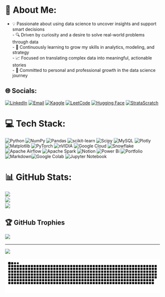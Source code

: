 # 💫 About Me:
- 💡 Passionate about using data science to uncover insights and support smart decisions  <br>- 🔍 Driven by curiosity and a desire to solve real-world problems through data  <br>- 🧠 Continuously learning to grow my skills in analytics, modeling, and strategy  <br>- 📈 Focused on translating complex data into meaningful, actionable stories  <br>- 🌟 Committed to personal and professional growth in the data science journey 


## 🌐 Socials:
[![LinkedIn](https://img.shields.io/badge/-LinkedIn-0077B5?logo=linkedin&logoColor=white&style=flat)](https://www.linkedin.com/in/jihad-omed/)
[![Email](https://img.shields.io/badge/-Email-D14836?logo=gmail&logoColor=white&style=flat)](mailto:Jihadsalay18@gmail.com)
[![Kaggle](https://img.shields.io/badge/-Kaggle-20BEFF?logo=kaggle&logoColor=white&style=flat)](https://www.kaggle.com/jihadomed)
[![LeetCode](https://img.shields.io/badge/-LeetCode-FFA116?logo=leetcode&logoColor=black&style=flat)](https://leetcode.com/u/jihadsalay18/)
[![Hugging Face](https://img.shields.io/badge/-Hugging%20Face-FFCA28?logo=huggingface&logoColor=black&style=flat)](https://huggingface.co/JihadOmed)
[![StrataScratch](https://img.shields.io/badge/StrataScratch-13294B?style=flat&logo=codeforces&logoColor=white)](https://platform.stratascratch.com/user/JihadOmed)







# 💻 Tech Stack:
![Python](https://img.shields.io/badge/python-3670A0?style=for-the-badge&logo=python&logoColor=ffdd54) ![NumPy](https://img.shields.io/badge/numpy-%23013243.svg?style=for-the-badge&logo=numpy&logoColor=white) ![Pandas](https://img.shields.io/badge/pandas-%23150458.svg?style=for-the-badge&logo=pandas&logoColor=white) ![scikit-learn](https://img.shields.io/badge/scikit--learn-%23F7931E.svg?style=for-the-badge&logo=scikit-learn&logoColor=white) ![Scipy](https://img.shields.io/badge/SciPy-%230C55A5.svg?style=for-the-badge&logo=scipy&logoColor=%white) ![MySQL](https://img.shields.io/badge/mysql-4479A1.svg?style=for-the-badge&logo=mysql&logoColor=white) ![Plotly](https://img.shields.io/badge/Plotly-%233F4F75.svg?style=for-the-badge&logo=plotly&logoColor=white) ![Matplotlib](https://img.shields.io/badge/Matplotlib-%23ffffff.svg?style=for-the-badge&logo=Matplotlib&logoColor=black) ![PyTorch](https://img.shields.io/badge/PyTorch-%23EE4C2C.svg?style=for-the-badge&logo=PyTorch&logoColor=white) ![nVIDIA](https://img.shields.io/badge/cuda-000000.svg?style=for-the-badge&logo=nVIDIA&logoColor=green) ![Google Cloud](https://img.shields.io/badge/GoogleCloud-%234285F4.svg?style=for-the-badge&logo=google-cloud&logoColor=white) ![Snowflake](https://img.shields.io/badge/snowflake-%2329B5E8.svg?style=for-the-badge&logo=snowflake&logoColor=white) ![Apache Airflow](https://img.shields.io/badge/Apache%20Airflow-017CEE?style=for-the-badge&logo=Apache%20Airflow&logoColor=white) ![Apache Spark](https://img.shields.io/badge/Apache%20Spark-FDEE21?style=for-the-badge&logo=apachespark&logoColor=black) ![Notion](https://img.shields.io/badge/Notion-%23000000.svg?style=for-the-badge&logo=notion&logoColor=white) ![Power Bi](https://img.shields.io/badge/power_bi-F2C811?style=for-the-badge&logo=powerbi&logoColor=black) ![Portfolio](https://img.shields.io/badge/Portfolio-%23000000.svg?style=for-the-badge&logo=firefox&logoColor=#FF7139) ![Markdown](https://img.shields.io/badge/markdown-%23000000.svg?style=for-the-badge&logo=markdown&logoColor=white)![Google Colab](https://img.shields.io/badge/Google%20Colab-F9AB00?style=for-the-badge&logo=googlecolab&logoColor=black)
![Jupyter Notebook](https://img.shields.io/badge/Jupyter-%23F37626.svg?style=for-the-badge&logo=Jupyter&logoColor=white)

# 📊 GitHub Stats:
![](https://github-readme-stats.vercel.app/api?username=JihadOmed&theme=dark&hide_border=false&include_all_commits=true&count_private=true)<br/>
![](https://nirzak-streak-stats.vercel.app/?user=JihadOmed&theme=dark&hide_border=false)<br/>
![](https://github-readme-stats.vercel.app/api/top-langs/?username=JihadOmed&theme=dark&hide_border=false&include_all_commits=true&count_private=true&layout=compact)

## 🏆 GitHub Trophies
![](https://github-profile-trophy.vercel.app/?username=JihadOmed&theme=radical&no-frame=false&no-bg=false&margin-w=4)

---
[![](https://visitcount.itsvg.in/api?id=JihadOmed&icon=0&color=12)](https://visitcount.itsvg.in)

<!-- Proudly created with GPRM ( https://gprm.itsvg.in ) -->
<picture>
  <source media="(prefers-color-scheme: dark)" srcset="https://raw.githubusercontent.com/platane/platane/output/github-contribution-grid-snake-dark.svg">
  <source media="(prefers-color-scheme: light)" srcset="https://raw.githubusercontent.com/platane/platane/output/github-contribution-grid-snake.svg">
  <img alt="github contribution grid snake animation" src="https://raw.githubusercontent.com/platane/platane/output/github-contribution-grid-snake.svg">
</picture>
